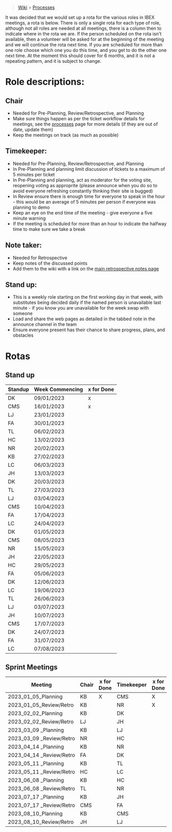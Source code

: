 > [Wiki](Home) > [Processes](Processes)

It was decided that we would set up a rota for the various roles in IBEX meetings, a rota is below. There is only a single rota for each type of role, although not all roles are needed at all meetings, there is a column then to indicate where in the rota we are. If the person scheduled on the rota isn't available, then a volunteer will be asked for at the beginning of the meeting and we will continue the rota next time. If you are scheduled for more than one role choose which one you do this time, and you get to do the other one next time. At the moment this should cover for 6 months, and it is not a repeating pattern, and it is subject to change.

# Role descriptions:
## Chair 
* Needed for Pre-Planning, Review/Retrospective, and Planning
* Make sure things happen as per the ticket workflow details for meetings, see the [processes](Processes) page for more details (if they are out of date, update them)
* Keep the meetings on track (as much as possible)

## Timekeeper:
* Needed for Pre-Planning, Review/Retrospective, and Planning
* In Pre-Planning and planning limit discussion of tickets to a maximum of 5 minutes per ticket
* In Pre-Planning and planning, act as moderator for the voting site, reopening voting as approprite (please announce when you do so to avoid everyone refreshing constantly thinking their site is bugged)
* In Review ensure there is enough time for everyone to speak in the hour - this would be an average of 5 minutes per person if everyone was planning to demo
* Keep an eye on the end time of the meeting - give everyone a five minute warning
* If the meeting is scheduled for more than an hour to indicate the halfway time to make sure we take a break

## Note taker:
* Needed for Retrospective
* Keep notes of the discussed points
* Add them to the wiki with a link on the [main retrospective notes page](Retrospective-Notes)

## Stand up:
* This is a weekly role starting on the first working day in that week, with substitutes being decided daily if the named person is unavailable last minute - if you know you are unavailable for the week swap with someone
* Load and share the web pages as detailed in the tabbed note in the announce channel in the team
* Ensure everyone present has their chance to share progress, plans, and obstacles

# Rotas

## Stand up
 | Standup | Week Commencing | x for Done |
 |--- | --- | --- |
 |DK | 09/01/2023 |x |
 |CMS | 16/01/2023 |x |
 |LJ | 23/01/2023 | |
 |FA | 30/01/2023 | |
 |TL | 06/02/2023 | |
 |HC | 13/02/2023 | |
 |NR | 20/02/2023 | |
 |KB | 27/02/2023 | |
 |LC | 06/03/2023 | |
 |JH | 13/03/2023 | |
 |DK | 20/03/2023 | |
 |TL | 27/03/2023 | |
 |LJ | 03/04/2023 | |
 |CMS | 10/04/2023 | |
 |FA | 17/04/2023 | |
 |LC | 24/04/2023 | |
 |DK | 01/05/2023 | |
 |CMS | 08/05/2023 | |
 |NR | 15/05/2023 | |
 |JH | 22/05/2023 | |
 |HC | 29/05/2023 | |
 |FA | 05/06/2023 | |
 |DK | 12/06/2023 | |
 |LC | 19/06/2023 | |
 |TL | 26/06/2023 | |
 |LJ | 03/07/2023 | |
 |JH | 10/07/2023 | |
 |CMS | 17/07/2023 | |
 |DK | 24/07/2023 | |
 |FA | 31/07/2023 | |
 |LC | 07/08/2023 | |


## Sprint Meetings
| Meeting| Chair | x for Done | Timekeeper | x for Done | Note taker | x for Done |
| ---| --- | --- | ---| --- | --- | --- |
| 2023_01_05_Planning| KB | X | CMS| X | |  |
| 2023_01_05_Review/Retro| KB |  | NR| X | HC| 0 |
| 2023_02_02_Planning| KB |  | DK|  | |  |
| 2023_02_02_Review/Retro| LJ |  | JH|  | DK| 0 |
| 2023_03_09 _Planning| KB |  | LJ|  | |  |
| 2023_03_09 _Review/Retro| NR |  | HC|  | JH| 0 |
| 2023_04_14 _Planning| KB |  | NR|  | |  |
| 2023_04_14 _Review/Retro| FA |  | DK|  | TL|  |
| 2023_05_11 _Planning| KB |  | TL|  | |  |
| 2023_05_11 _Review/Retro| HC |  | LC|  | NR| 0 |
| 2023_06_08 _Planning| KB |  | HC|  | |  |
| 2023_06_08 _Review/Retro| TL |  | NR|  | HC| 0 |
| 2023_07_17 _Planning| KB |  | JH|  | |  |
| 2023_07_17 _Review/Retro| CMS |  | FA|  | LJ| 0 |
| 2023_08_10_Planning| KB |  | CMS|  | |  |
| 2023_08_10_Review/Retro| JH |  | LJ|  | LC| 0 |

